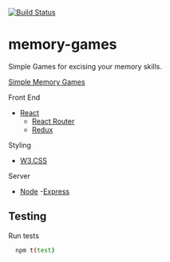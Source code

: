 [![Build Status](https://travis-ci.org/aneylon/memory-games.svg?branch=master)](https://travis-ci.org/aneylon/memory-games)

# memory-games
Simple Games for excising your memory skills.

[Simple Memory Games](http://simple-memory-games.herokuapp.com/)

Front End
- [React](https://facebook.github.io/react)
  - [React Router](https://reacttraining.com/react-router/)
  - [Redux](http://redux.js.org/)

Styling
- [W3.CSS](https://www.w3schools.com/w3css)

Server
- [Node](https://nodejs.org)
  -[Express](https://expressjs.com)

## Testing
Run tests
```bash
  npm t(test)
```
